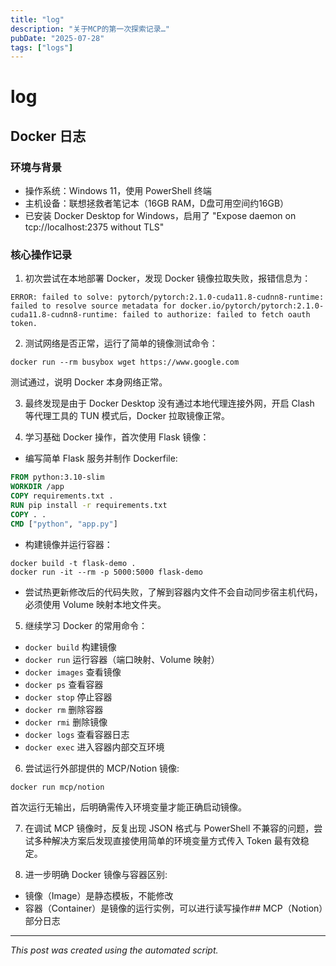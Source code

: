 ```yaml
---
title: "log"
description: "关于MCP的第一次探索记录…"
pubDate: "2025-07-28"
tags: ["logs"]
---
```


# log

## Docker 日志

### 环境与背景

* 操作系统：Windows 11，使用 PowerShell 终端
* 主机设备：联想拯救者笔记本（16GB RAM，D盘可用空间约16GB）
* 已安装 Docker Desktop for Windows，启用了 "Expose daemon on tcp\://localhost:2375 without TLS"

### 核心操作记录

1. 初次尝试在本地部署 Docker，发现 Docker 镜像拉取失败，报错信息为：

```
ERROR: failed to solve: pytorch/pytorch:2.1.0-cuda11.8-cudnn8-runtime: failed to resolve source metadata for docker.io/pytorch/pytorch:2.1.0-cuda11.8-cudnn8-runtime: failed to authorize: failed to fetch oauth token.
```

2. 测试网络是否正常，运行了简单的镜像测试命令：

```
docker run --rm busybox wget https://www.google.com
```

测试通过，说明 Docker 本身网络正常。

3. 最终发现是由于 Docker Desktop 没有通过本地代理连接外网，开启 Clash 等代理工具的 TUN 模式后，Docker 拉取镜像正常。

4. 学习基础 Docker 操作，首次使用 Flask 镜像：

* 编写简单 Flask 服务并制作 Dockerfile:

```Dockerfile
FROM python:3.10-slim
WORKDIR /app
COPY requirements.txt .
RUN pip install -r requirements.txt
COPY . .
CMD ["python", "app.py"]
```

* 构建镜像并运行容器：

```
docker build -t flask-demo .
docker run -it --rm -p 5000:5000 flask-demo
```

* 尝试热更新修改后的代码失败，了解到容器内文件不会自动同步宿主机代码，必须使用 Volume 映射本地文件夹。

5. 继续学习 Docker 的常用命令：

* `docker build` 构建镜像
* `docker run` 运行容器（端口映射、Volume 映射）
* `docker images` 查看镜像
* `docker ps` 查看容器
* `docker stop` 停止容器
* `docker rm` 删除容器
* `docker rmi` 删除镜像
* `docker logs` 查看容器日志
* `docker exec` 进入容器内部交互环境

6. 尝试运行外部提供的 MCP/Notion 镜像:

```
docker run mcp/notion
```

首次运行无输出，后明确需传入环境变量才能正确启动镜像。

7. 在调试 MCP 镜像时，反复出现 JSON 格式与 PowerShell 不兼容的问题，尝试多种解决方案后发现直接使用简单的环境变量方式传入 Token 最有效稳定。

8. 进一步明确 Docker 镜像与容器区别:

* 镜像（Image）是静态模板，不能修改
* 容器（Container）是镜像的运行实例，可以进行读写操作## MCP（Notion）部分日志





---

*This post was created using the automated script.*
